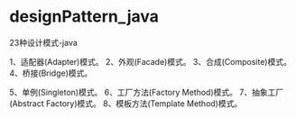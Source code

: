 designPattern_java
==================
23种设计模式-java

1、适配器(Adapter)模式。
2、外观(Facade)模式。
3、合成(Composite)模式。
4、桥接(Bridge)模式。

5、单例(Singleton)模式。
6、工厂方法(Factory Method)模式。
7、抽象工厂(Abstract Factory)模式。
8、模板方法(Template Method)模式。
